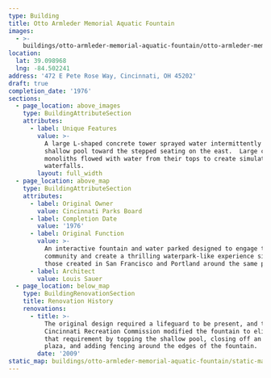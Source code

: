 ```yaml
---
type: Building
title: Otto Armleder Memorial Aquatic Fountain
images:
  - >-
    buildings/otto-armleder-memorial-aquatic-fountain/otto-armleder-memorial-aquatic-fountain-0_xmeshe
location:
  lat: 39.098968
  lng: -84.502241
address: '472 E Pete Rose Way, Cincinnati, OH 45202'
draft: true
completion_date: '1976'
sections:
  - page_location: above_images
    type: BuildingAttributeSection
    attributes:
      - label: Unique Features
        value: >-
          A large L-shaped concrete tower sprayed water intermittently across a
          shallow pool toward the stepped seating on the east.  Large concrete
          monoliths flowed with water from their tops to create simulated
          waterfalls.
        layout: full_width
  - page_location: above_map
    type: BuildingAttributeSection
    attributes:
      - label: Original Owner
        value: Cincinnati Parks Board
      - label: Completion Date
        value: '1976'
      - label: Original Function
        value: >-
          An interactive fountain and water parked designed to engage the
          community and create a thrilling waterpark-like experience similar to
          those created in San Francisco and Portland around the same period.
      - label: Architect
        value: Louis Sauer
  - page_location: below_map
    type: BuildingRenovationSection
    title: Renovation History
    renovations:
      - title: >-
          The original design required a lifeguard to be present, and the
          Cincinnati Recreation Commission modified the fountain to eliminate
          that requirement by topping the shallow pool, closing off an upper
          plaza, and adding fencing around the edges of the fountain.
        date: '2009'
static_map: buildings/otto-armleder-memorial-aquatic-fountain/static-map_wileym
---
```

